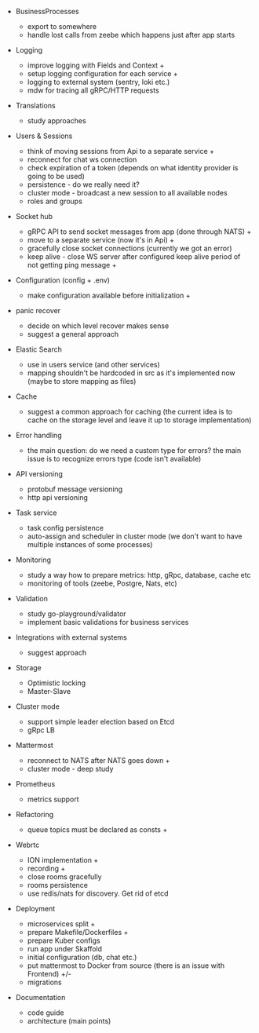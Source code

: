 - BusinessProcesses
    - export to somewhere 
    - handle lost calls from zeebe which happens just after app starts

- Logging
    - improve logging with Fields and Context + 
    - setup logging configuration for each service +
    - logging to external system (sentry, loki etc.)
    - mdw for tracing all gRPC/HTTP requests

- Translations
    - study approaches 

- Users & Sessions
    - think of moving sessions from Api to a separate service + 
    - reconnect for chat ws connection 
    - check expiration of a token (depends on what identity provider is going to be used)
    - persistence - do we really need it?
    - cluster mode - broadcast a new session to all available nodes
    - roles and groups

- Socket hub 
    - gRPC API to send socket messages from app (done through NATS) + 
    - move to a separate service (now it's in Api) +
    - gracefully close socket connections (currently we got an error)
    - keep alive - close WS server after configured keep alive period of not getting ping message +

- Configuration (config + .env) 
    - make configuration available before initialization +

- panic recover
    - decide on which level recover makes sense
    - suggest a general approach

- Elastic Search
    - use in users service (and other services)
    - mapping shouldn't be hardcoded in src as it's implemented now (maybe to store mapping as files)

- Cache
    - suggest a common approach for caching (the current idea is to cache on the storage level and leave it up to storage implementation) 

- Error handling
    - the main question: do we need a custom type for errors? the main issue is to recognize errors type (code isn't available)
    
- API versioning
    - protobuf message versioning
    - http api versioning

- Task service
    - task config persistence
    - auto-assign and scheduler in cluster mode (we don't want to have multiple instances of some processes)

- Monitoring
    - study a way how to prepare metrics: http, gRpc, database, cache etc
    - monitoring of tools (zeebe, Postgre, Nats, etc)

- Validation 
    - study go-playground/validator
    - implement basic validations for business services
    
- Integrations with external systems
    - suggest approach
    
- Storage
    - Optimistic locking
    - Master-Slave 
    
- Cluster mode 
    - support simple leader election based on Etcd
    - gRpc LB
    
- Mattermost
    - reconnect to NATS after NATS goes down +
    - cluster mode - deep study 
    
- Prometheus
    - metrics support

- Refactoring
    - queue topics must be declared as consts + 
    
- Webrtc
    - ION implementation +
    - recording + 
    - close rooms gracefully
    - rooms persistence
    - use redis/nats for discovery. Get rid of etcd

- Deployment
    - microservices split +
    - prepare Makefile/Dockerfiles +
    - prepare Kuber configs 
    - run app under Skaffold
    - initial configuration (db, chat etc.)
    - put mattermost to Docker from source (there is an issue with Frontend) +/-
    - migrations
     
- Documentation
    - code guide
    - architecture (main points)
